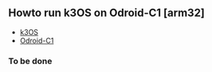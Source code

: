 ## Howto run k3OS on Odroid-C1 [arm32]

  * [k3OS](https://github.com/rancher/k3os)
  * [Odroid-C1](https://wiki.odroid.com/odroid-c1/odroid-c1)

### To be done
